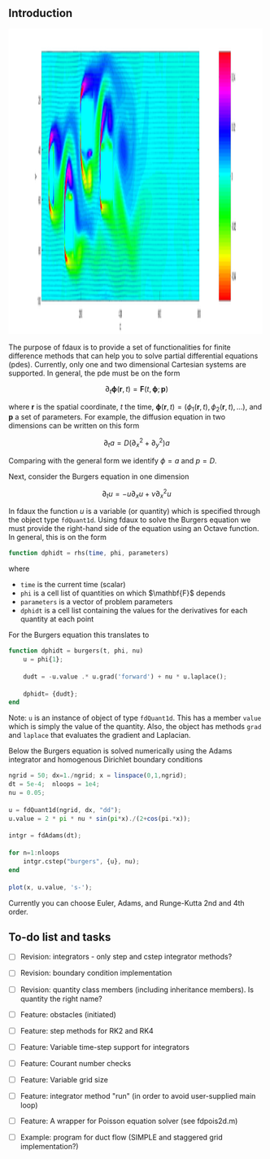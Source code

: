 <h2>Introduction</h2>

<img src="logo.png" width="500" height="600">

The purpose of fdaux is to provide a set of functionalities for finite difference methods 
that can help you to solve partial differential equations (pdes). Currently, only one and two 
dimensional Cartesian systems are supported. In general, the pde must be on the form  

$$
  \partial_t \boldsymbol{\phi}(\mathbf{r},t) = \mathbf{F}(t,\boldsymbol{\phi}; \mathbf{p}) 
$$

where $\mathbf{r}$ is the spatial coordinate, $t$ the time, 
$\boldsymbol{\phi}(\mathbf{r},t) = (\phi_1(\mathbf{r},t) , \phi_2(\mathbf{r},t) , \ldots)$, 
and $\mathbf{p}$ a set of parameters. For example, the diffusion equation 
in two dimensions can be written on this form

$$
\partial_t a = D \left( \partial_x^2 + \partial^2_y\right) a  
$$

Comparing with the general form we identify $\phi=a$ and $p=D$. 

Next, consider the Burgers equation in one dimension

$$
\partial_t u = -u\partial_xu + \nu \partial_x^2 u 
$$

In fdaux the function $u$ is a variable (or quantity) which is specified through 
the object type <code>fdQuant1d</code>. Using fdaux to solve the Burgers equation 
we must provide the right-hand side of the equation using an Octave function. In 
general, this is on the form

```octave
function dphidt = rhs(time, phi, parameters)
```

where 
<ul>
  <li><code>time</code> is the current time (scalar)</li>
  <li><code>phi</code> is a cell list of quantities on which $\mathbf{F}$ depends </li>
  <li><code>parameters</code> is a vector of problem parameters </li>
  <li><code>dphidt</code> is a cell list containing the values for the derivatives for each quantity at each point</li>
</ul>
For the Burgers equation this translates to 

```octave
function dphidt = burgers(t, phi, nu)
    u = phi{1};

    dudt = -u.value .* u.grad('forward') + nu * u.laplace();

    dphidt= {dudt};
end  
``` 

Note: <code>u</code> is an instance of object of type <code>fdQuant1d</code>. This has a 
member <code>value</code> which is simply the value of the quantity. Also, the object has 
methods <code>grad</code> and <code>laplace</code> that evaluates the 
gradient and Laplacian.

Below the Burgers equation is solved numerically using the Adams integrator 
and homogenous Dirichlet boundary conditions 

```octave
ngrid = 50; dx=1./ngrid; x = linspace(0,1,ngrid);
dt = 5e-4;  nloops = 1e4;
nu = 0.05;

u = fdQuant1d(ngrid, dx, "dd");
u.value = 2 * pi * nu * sin(pi*x)./(2+cos(pi.*x));

intgr = fdAdams(dt);

for n=1:nloops
    intgr.cstep("burgers", {u}, nu);
end

plot(x, u.value, 's-');
```

Currently you can choose Euler, Adams, and Runge-Kutta 2nd and 4th order.

<h2>To-do list and tasks</h2>

- [ ] Revision: integrators - only step and cstep integrator methods?

- [ ] Revision: boundary condition implementation

- [ ] Revision: quantity class members (including inheritance members). Is quantity the right name?

- [ ] Feature: obstacles  (initiated)

- [ ] Feature: step methods for RK2 and RK4

- [ ] Feature: Variable time-step support for integrators

- [ ] Feature: Courant number checks  

- [ ] Feature: Variable grid size

- [ ] Feature: integrator method "run" (in order to avoid user-supplied main loop)

- [ ] Feature: A wrapper for Poisson equation solver (see fdpois2d.m)

- [ ] Example: program for duct flow (SIMPLE and staggered grid implementation?)


